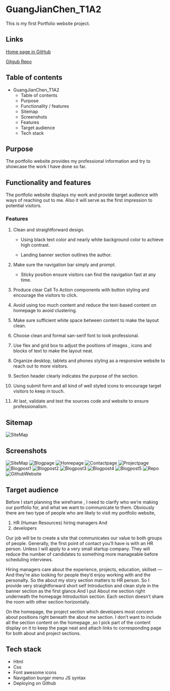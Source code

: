 # GuangJianChen_T1A2

This is my first Portfolio website project.

## Links

[Home page in GitHub](www.bennychen2004181026.github.io)

[Gitgub Repo](https://github.com/bennychen2004181026/bennychen2004181026.github.io)

## Table of contents

- GuangJianChen_T1A2
  - Table of contents
  - Purpose
  - Functionality / features
  - Sitemap
  - Screenshots
  - Features
  - Target audience
  - Tech stack



## Purpose

The portfolio website provides my professional information and try to showcase the work I have done so far.

## Functionality and features

The portfolio website displays my work and provide target audience with ways of reaching out to me. Also it will serve as the first impression to potential visitors.

### Features

1. Clean and straightforward design.
 
   * Using black text color and nearly white background color to achieve high contrast.
  
   * Landing banner section outlines the author.
  
1. Make sure the navigation bar simply and prompt.

   * Sticky position ensure visitors can find the navigation fast at any time.

1. Produce clear Call To Action components with button styling and encourage the visitors to click.

1. Avoid using too much content and reduce the text-based content on homepage to avoid clustering.

1. Make sure sufficient white space between content to make the layout clean.

1. Choose clean and formal san-serif font to look professional.

1. Use flex and grid box to adjust the positions of images , icons and blocks of text to make the layout neat.

1. Organize desktop, tablets and phones styling as a responsive website to reach out to more visitors.

1. Section header clearly indicates the purpose of the section.

1.  Using submit form and all kind of well styled icons to encourage target visitors to keep in touch.

1. At last, validate and test the sources code and website to ensure professionalism.

## Sitemap

![SiteMap](.//Resources/SiteMap.png)

## Screenshots

![SiteMap](.//Resources/SiteMap.png)
![Blogpage](.//Resources/Blogpage.png)
![Homepage](.//Resources/Homepage.png)
![Contactpage](.//Resources/Contactpage.png)
![Projectpage](.//Resources/Projectpage.png)
![Blogpost1](.//Resources/Blogpost1.png)
![Blogpost2](.//Resources/Blogpost2.png)
![Blogpost3](.//Resources/Blogpost3.png)
![Blogpost4](.//Resources/Blogpost4.png)
![Blogpost5](.//Resources/Blogpost4.png)
![Repo](.//Resources/repopage.png)
![GithubWebsite](.//Resources/GithubPortfolioWebsite.png)

## Target audience

Before I start planning the wireframe , I need to clarify who we’re making our portfolio 
for, and what we want to communicate to them. Obviously there are two type of people who are likely to visit my portfolio website,

1. HR (Human Resources) hiring managers 
And 
2. developers


Our job will be to create a site that communicates our value to both groups of 
people. Generally, the first point of contact you’ll have is with an HR person. Unless I will apply to a very small startup company. They will reduce the number of candidates to 
something more manageable before scheduling interviews.

Hiring managers care about the experience, projects, education, skillset — And they’re also looking for people they’d enjoy 
working with and the personalty. So the about my story section matters to HR person. So I provide very straightforward short self Introduction and clean style in the banner section as the first glance.And I put About me section right underneath the homepage Introduction section. Each section doesn’t share the room with other section horizontally. 

On the homepage, the project section which developers most concern about positions right beneath the about me section. I don’t want to include all the section content on the homepage ,so I pick part of the content display on it to keep the page neat and attach links to corresponding page for both about and project sections.

## Tech stack

* Html
* Css
* Font awesome icons
* Navigation burger menu JS syntax
* Deploying on Github